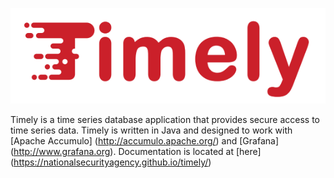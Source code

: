 ![Timely](timely-readme-logo.png)

Timely is a time series database application that provides secure access to time series data. Timely is written in Java and designed to work with [Apache Accumulo] (http://accumulo.apache.org/) and [Grafana] (http://www.grafana.org). Documentation is located at [here] (https://nationalsecurityagency.github.io/timely/)

